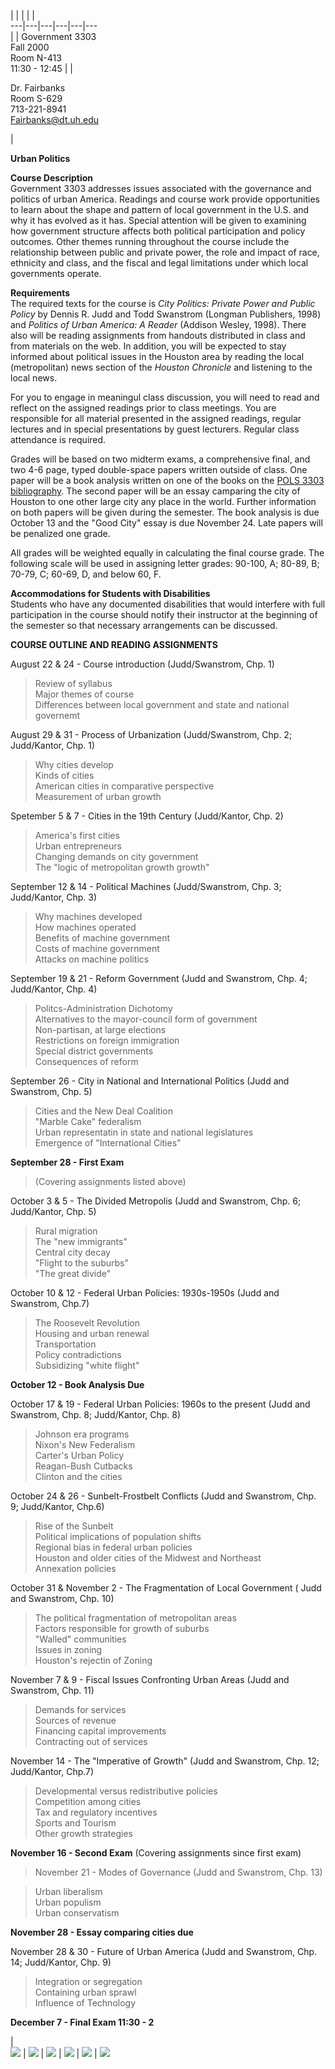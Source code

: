 |  |  |  |  |  
---|---|---|---|---|---  
|  | Government 3303  
Fall 2000  
Room N-413  
11:30 - 12:45 |  |

Dr. Fairbanks  
Room S-629  
713-221-8941  
Fairbanks@dt.uh.edu  
  
|

**Urban Politics**



**Course Description**  
Government 3303 addresses issues associated with the governance and politics
of urban America. Readings and course work provide opportunities to learn
about the shape and pattern of local government in the U.S. and why it has
evolved as it has. Special attention will be given to examining how government
structure affects both political participation and policy outcomes. Other
themes running throughout the course include the relationship between public
and private power, the role and impact of race, ethnicity and class, and the
fiscal and legal limitations under which local governments operate.

  
**Requirements**  
The required texts for the course is _City Politics: Private Power and Public
Policy_ by Dennis R. Judd and Todd Swanstrom (Longman Publishers, 1998) and
_Politics of Urban America: A Reader_ (Addison Wesley, 1998). There also will
be reading assignments from handouts distributed in class and from materials
on the web. In addition, you will be expected to stay informed about political
issues in the Houston area by reading the local (metropolitan) news section of
the _Houston Chronicle_ and listening to the local news.

For you to engage in meaningul class discussion, you will need to read and
reflect on the assigned readings prior to class meetings. You are responsible
for all material presented in the assigned readings, regular lectures and in
special presentations by guest lecturers. Regular class attendance is
required.

Grades will be based on two midterm exams, a comprehensive final, and two 4-6
page, typed double-space papers written outside of class. One paper will be a
book analysis written on one of the books on the [POLS 3303
bibliography](Urban_Politics_Bibliography.htm). The second paper will be an
essay camparing the city of Houston to one other large city any place in the
world. Further information on both papers will be given during the semester.
The book analysis is due October 13 and the "Good City" essay is due November
24. Late papers will be penalized one grade.

All grades will be weighted equally in calculating the final course grade. The
following scale will be used in assigning letter grades: 90-100, A; 80-89, B;
70-79, C; 60-69, D, and below 60, F.

  
**Accommodations for Students with Disabilities**  
Students who have any documented disabilities that would interfere with full
participation in the course should notify their instructor at the beginning of
the semester so that necessary arrangements can be discussed.





**COURSE OUTLINE AND READING ASSIGNMENTS**

August 22 & 24 - Course introduction (Judd/Swanstrom, Chp. 1)

> Review of syllabus  
>  Major themes of course  
>  Differences between local government and state and national governemt

August 29 & 31 - Process of Urbanization (Judd/Swanstrom, Chp. 2; Judd/Kantor,
Chp. 1)

> Why cities develop  
>  Kinds of cities  
>  American cities in comparative perspective  
>  Measurement of urban growth

Spetember 5 & 7 - Cities in the 19th Century (Judd/Kantor, Chp. 2)

> America's first cities  
>  Urban entrepreneurs  
>  Changing demands on city government  
>  The "logic of metropolitan growth growth"

September 12 & 14 - Political Machines (Judd/Swanstrom, Chp. 3; Judd/Kantor,
Chp. 3)

> Why machines developed  
>  How machines operated  
>  Benefits of machine government  
>  Costs of machine government  
>  Attacks on machine politics

September 19 & 21 - Reform Government (Judd and Swanstrom, Chp. 4;
Judd/Kantor, Chp. 4)

> Politcs-Administration Dichotomy  
>  Alternatives to the mayor-council form of government  
>  Non-partisan, at large elections  
>  Restrictions on foreign immigration  
>  Special district governments  
>  Consequences of reform

September 26 - City in National and International Politics (Judd and
Swanstrom, Chp. 5)

> Cities and the New Deal Coalition  
>  "Marble Cake" federalism  
>  Urban representatin in state and national legislatures  
>  Emergence of "International Cities"

**September 28 - First Exam**

> (Covering assignments listed above)

October 3 & 5 - The Divided Metropolis (Judd and Swanstrom, Chp. 6;
Judd/Kantor, Chp. 5)

> Rural migration  
>  The "new immigrants"  
>  Central city decay  
>  "Flight to the suburbs"  
>  "The great divide"

October 10 & 12 - Federal Urban Policies: 1930s-1950s (Judd and Swanstrom,
Chp.7)

> The Roosevelt Revolution  
>  Housing and urban renewal  
>  Transportation  
>  Policy contradictions  
>  Subsidizing "white flight"

**October 12 - Book Analysis Due**

October 17 & 19 - Federal Urban Policies: 1960s to the present (Judd and
Swanstrom, Chp. 8; Judd/Kantor, Chp. 8)

> Johnson era programs  
>  Nixon's New Federalism  
>  Carter's Urban Policy  
>  Reagan-Bush Cutbacks  
>  Clinton and the cities

October 24 & 26 - Sunbelt-Frostbelt Conflicts (Judd and Swanstrom, Chp. 9;
Judd/Kantor, Chp.6)

> Rise of the Sunbelt  
>  Political implications of population shifts  
>  Regional bias in federal urban policies  
>  Houston and older cities of the Midwest and Northeast  
>  Annexation policies

October 31 & November 2 - The Fragmentation of Local Government ( Judd and
Swanstrom, Chp. 10)

> The political fragmentation of metropolitan areas  
>  Factors responsible for growth of suburbs  
>  "Walled" communities  
>  Issues in zoning  
>  Houston's rejectin of Zoning

November 7 & 9 - Fiscal Issues Confronting Urban Areas (Judd and Swanstrom,
Chp. 11)

> Demands for services  
>  Sources of revenue  
>  Financing capital improvements  
>  Contracting out of services

November 14 - The "Imperative of Growth" (Judd and Swanstrom, Chp. 12;
Judd/Kantor, Chp.7)

> Developmental versus redistributive policies  
>  Competition among cities  
>  Tax and regulatory incentives  
>  Sports and Tourism  
>  Other growth strategies

**November 16 - Second Exam** (Covering assignments since first exam)

> November 21 - Modes of Governance (Judd and Swanstrom, Chp. 13)

> Urban liberalism  
>  Urban populism  
>  Urban conservatism

**November 28 - Essay comparing cities due**

November 28 & 30 - Future of Urban America (Judd and Swanstrom, Chp. 14;
Judd/Kantor, Chp. 9)

> Integration or segregation  
>  Containing urban sprawl  
>  Influence of Technology

**December 7 - Final Exam 11:30 - 2**

|  
![](../transparent.gif) | ![](../transparent.gif) | ![](../transparent.gif) |
![](../transparent.gif) | ![](../transparent.gif) | ![](../transparent.gif)

